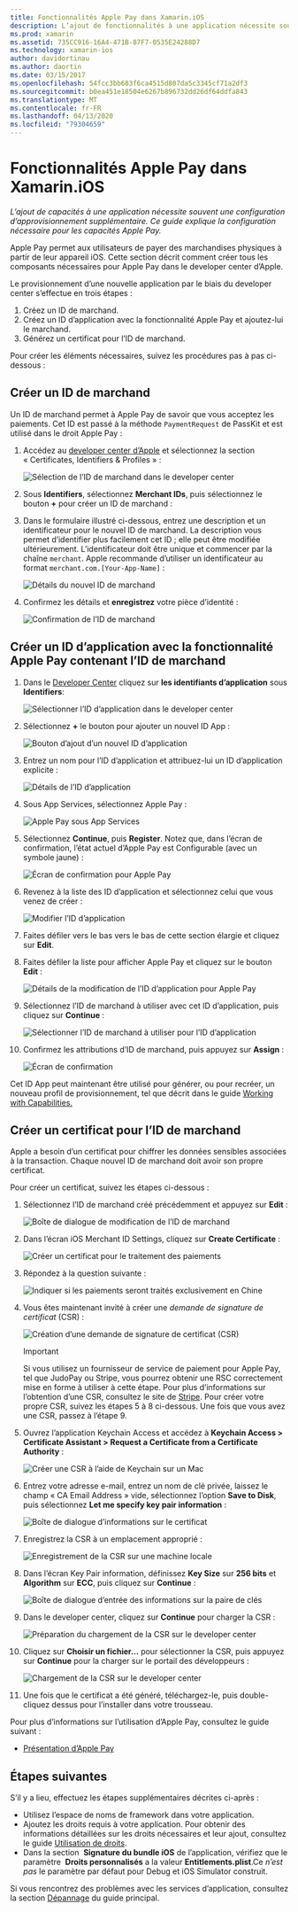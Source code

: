 ```yaml
---
title: Fonctionnalités Apple Pay dans Xamarin.iOS
description: L’ajout de fonctionnalités à une application nécessite souvent une configuration supplémentaire du provisionnement. Ce guide explique la configuration requise pour les fonctionnalités Apple Pay.
ms.prod: xamarin
ms.assetid: 735CC916-16A4-471B-87F7-0535E24288D7
ms.technology: xamarin-ios
author: davidortinau
ms.author: daortin
ms.date: 03/15/2017
ms.openlocfilehash: 54fcc3bb683f6ca4515d807da5c3345cf71a2df3
ms.sourcegitcommit: b0ea451e18504e6267b896732dd26df64ddfa843
ms.translationtype: MT
ms.contentlocale: fr-FR
ms.lasthandoff: 04/13/2020
ms.locfileid: "79304659"
---
```

# <a name="apple-pay-capabilities-in-xamarinios"></a>Fonctionnalités Apple Pay dans Xamarin.iOS

_L’ajout de capacités à une application nécessite souvent une configuration d’approvisionnement supplémentaire. Ce guide explique la configuration nécessaire pour les capacités Apple Pay._

Apple Pay permet aux utilisateurs de payer des marchandises physiques à partir de leur appareil iOS. Cette section décrit comment créer tous les composants nécessaires pour Apple Pay dans le developer center d’Apple.

Le provisionnement d’une nouvelle application par le biais du developer center s’effectue en trois étapes :

1. Créez un ID de marchand.
2. Créez un ID d’application avec la fonctionnalité Apple Pay et ajoutez-lui le marchand.
3. Générez un certificat pour l’ID de marchand.

Pour créer les éléments nécessaires, suivez les procédures pas à pas ci-dessous :

<a name="merchantid" />

## <a name="create-merchant-id"></a>Créer un ID de marchand

Un ID de marchand permet à Apple Pay de savoir que vous acceptez les paiements. Cet ID est passé à la méthode `PaymentRequest` de PassKit et est utilisé dans le droit Apple Pay :

1. Accédez au [developer center d’Apple](https://developer.apple.com/account/) et sélectionnez la section « Certificates, Identifiers & Profiles » :

    ![Sélection de l’ID de marchand dans le developer center](apple-pay-capabilities-images/image57.png)

2. Sous **Identifiers**, sélectionnez **Merchant IDs**, puis sélectionnez le bouton **+** pour créer un ID de marchand :  

3. Dans le formulaire illustré ci-dessous, entrez une description et un identificateur pour le nouvel ID de marchand. La description vous permet d’identifier plus facilement cet ID ; elle peut être modifiée ultérieurement. L’identificateur doit être unique et commencer par la chaîne `merchant`. Apple recommande d’utiliser un identificateur au format `merchant.com.[Your-App-Name]` :

    ![Détails du nouvel ID de marchand](apple-pay-capabilities-images/image58.png)

4. Confirmez les détails et **enregistrez** votre pièce d’identité : 

    ![Confirmation de l’ID de marchand](apple-pay-capabilities-images/image59.png)

<a name="appid" />

## <a name="create-an-app-id-with-the-apple-pay-capability-that-includes-the-merchant-id"></a>Créer un ID d’application avec la fonctionnalité Apple Pay contenant l’ID de marchand

1. Dans le [Developer Center](https://developer.apple.com/account/) cliquez sur **les identifiants d’application** sous **Identifiers**:

    ![Sélectionner l’ID d’application dans le developer center](apple-pay-capabilities-images/image6.png)

2. Sélectionnez **+** le bouton pour ajouter un nouvel ID App :

    ![Bouton d’ajout d’un nouvel ID d’application](apple-pay-capabilities-images/image27.png)

3. Entrez un nom pour l’ID d’application et attribuez-lui un ID d’application explicite :    

    ![Détails de l’ID d’application](apple-pay-capabilities-images/image35.png)

4. Sous App Services, sélectionnez Apple Pay :    

    ![Apple Pay sous App Services](apple-pay-capabilities-images/image36.png)

5. Sélectionnez **Continue**, puis **Register**. Notez que, dans l’écran de confirmation, l’état actuel d’Apple Pay est Configurable (avec un symbole jaune) :

    ![Écran de confirmation pour Apple Pay](apple-pay-capabilities-images/image37.png)

6. Revenez à la liste des ID d’application et sélectionnez celui que vous venez de créer :  

    ![Modifier l’ID d’application](apple-pay-capabilities-images/image38.png)

7. Faites défiler vers le bas vers le bas de cette section élargie et cliquez sur **Edit**.
8. Faites défiler la liste pour afficher Apple Pay et cliquez sur le bouton **Edit** :  

    ![Détails de la modification de l’ID d’application pour Apple Pay](apple-pay-capabilities-images/image39.png)

9. Sélectionnez l’ID de marchand à utiliser avec cet ID d’application, puis cliquez sur **Continue** :  

    ![Sélectionner l’ID de marchand à utiliser pour l’ID d’application](apple-pay-capabilities-images/image40.png)

10. Confirmez les attributions d’ID de marchand, puis appuyez sur **Assign** :  

    ![Écran de confirmation](apple-pay-capabilities-images/image41.png)

Cet ID App peut maintenant être utilisé pour générer, ou pour recréer, un nouveau profil de provisionnement, tel que décrit dans le guide [Working with Capabilities.](~/ios/deploy-test/provisioning/capabilities/index.md)

<a name="certificate" />

## <a name="create-a-certificate-for-your-merchant-id"></a>Créer un certificat pour l’ID de marchand

Apple a besoin d’un certificat pour chiffrer les données sensibles associées à la transaction. Chaque nouvel ID de marchand doit avoir son propre certificat.

Pour créer un certificat, suivez les étapes ci-dessous :

1. Sélectionnez l’ID de marchand créé précédemment et appuyez sur **Edit** :

    ![Boîte de dialogue de modification de l’ID de marchand](apple-pay-capabilities-images/image42.png)

2. Dans l’écran iOS Merchant ID Settings, cliquez sur **Create Certificate** :

    ![Créer un certificat pour le traitement des paiements](apple-pay-capabilities-images/image43.png)

3. Répondez à la question suivante :

    ![Indiquer si les paiements seront traités exclusivement en Chine](apple-pay-capabilities-images/image44.png)

4. Vous êtes maintenant invité à créer une _demande de signature de certificat_ (CSR) :

    ![Création d’une demande de signature de certificat (CSR)](apple-pay-capabilities-images/image45.png)

    > [!IMPORTANT]
    > Si vous utilisez un fournisseur de service de paiement pour Apple Pay, tel que JudoPay ou Stripe, vous pourrez obtenir une RSC correctement mise en forme à utiliser à cette étape. Pour plus d’informations sur l’obtention d’une CSR, consultez le site de [Stripe](https://stripe.com/docs/apple-pay/apps#csr). Pour créer votre propre CSR, suivez les étapes 5 à 8 ci-dessous. Une fois que vous avez une CSR, passez à l’étape 9.

5. Ouvrez l’application Keychain Access et accédez à **Keychain Access > Certificate Assistant > Request a Certificate from a Certificate Authority** :

     ![Créer une CSR à l’aide de Keychain sur un Mac](apple-pay-capabilities-images/image46.png)

6. Entrez votre adresse e-mail, entrez un nom de clé privée, laissez le champ « CA Email Address » vide, sélectionnez l’option **Save to Disk**, puis sélectionnez **Let me specify key pair information** :

     ![Boîte de dialogue d’informations sur le certificat](apple-pay-capabilities-images/image47.png)

7. Enregistrez la CSR à un emplacement approprié :

     ![Enregistrement de la CSR sur une machine locale](apple-pay-capabilities-images/image48.png)

8. Dans l’écran Key Pair information, définissez **Key Size** sur **256 bits** et **Algorithm** sur **ECC**, puis cliquez sur **Continue** :

     ![Boîte de dialogue d’entrée des informations sur la paire de clés](apple-pay-capabilities-images/image49.png)

9. Dans le developer center, cliquez sur **Continue** pour charger la CSR :

     ![Préparation du chargement de la CSR sur le developer center](apple-pay-capabilities-images/image50.png)

10. Cliquez sur **Choisir un fichier…** pour sélectionner la CSR, puis appuyez sur **Continue** pour la charger sur le portail des développeurs :

     ![Chargement de la CSR sur le developer center](apple-pay-capabilities-images/image51.png)

11. Une fois que le certificat a été généré, téléchargez-le, puis double-cliquez dessus pour l’installer dans votre trousseau.

Pour plus d’informations sur l’utilisation d’Apple Pay, consultez le guide suivant :

* [Présentation d’Apple Pay](~/ios/platform/apple-pay.md)

## <a name="next-steps"></a>Étapes suivantes

S’il y a lieu, effectuez les étapes supplémentaires décrites ci-après :

* Utilisez l’espace de noms de framework dans votre application.
* Ajoutez les droits requis à votre application. Pour obtenir des informations détaillées sur les droits nécessaires et leur ajout, consultez le guide [Utilisation de droits](~/ios/deploy-test/provisioning/entitlements.md).
* Dans la section  **Signature du bundle iOS** de l’application, vérifiez que le paramètre  **Droits personnalisés** a la valeur **Entitlements.plist**.Ce _n’est pas_ le paramètre par défaut pour Debug et iOS Simulator construit.

Si vous rencontrez des problèmes avec les services d’application, consultez la section [Dépannage](~/ios/deploy-test/provisioning/capabilities/index.md) du guide principal.
